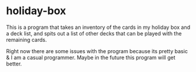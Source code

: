 # holiday-box
This is a program that takes an inventory of the cards in my holiday box and a deck list, and spits out a list of other decks that can be played with the remaining cards. 

Right now there are some issues with the program because its pretty basic & I am a casual programmer.
Maybe in the future this program will get better.
